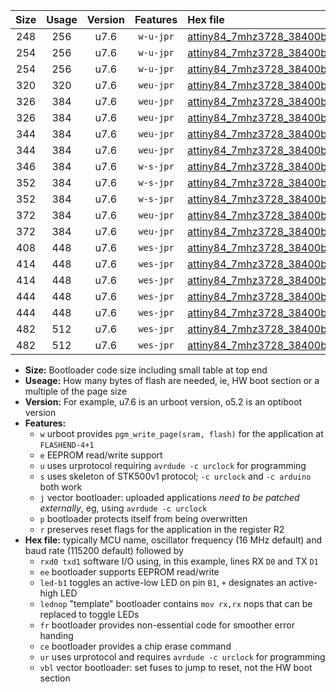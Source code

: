 |Size|Usage|Version|Features|Hex file|
|:-:|:-:|:-:|:-:|:--|
|248|256|u7.6|`w-u-jpr`|[attiny84_7mhz3728_38400bps_rxa3_txa2_ur_vbl.hex](https://raw.githubusercontent.com/stefanrueger/urboot/main//attiny84_7mhz3728_38400bps_rxa3_txa2_ur_vbl.hex)|
|254|256|u7.6|`w-u-jpr`|[attiny84_7mhz3728_38400bps_rxa3_txa2_led+a4_ur_vbl.hex](https://raw.githubusercontent.com/stefanrueger/urboot/main//attiny84_7mhz3728_38400bps_rxa3_txa2_led+a4_ur_vbl.hex)|
|254|256|u7.6|`w-u-jpr`|[attiny84_7mhz3728_38400bps_rxa3_txa2_lednop_ur_vbl.hex](https://raw.githubusercontent.com/stefanrueger/urboot/main//attiny84_7mhz3728_38400bps_rxa3_txa2_lednop_ur_vbl.hex)|
|320|320|u7.6|`weu-jpr`|[attiny84_7mhz3728_38400bps_rxa3_txa2_ee_ur_vbl.hex](https://raw.githubusercontent.com/stefanrueger/urboot/main//attiny84_7mhz3728_38400bps_rxa3_txa2_ee_ur_vbl.hex)|
|326|384|u7.6|`weu-jpr`|[attiny84_7mhz3728_38400bps_rxa3_txa2_ee_led+a4_ur_vbl.hex](https://raw.githubusercontent.com/stefanrueger/urboot/main//attiny84_7mhz3728_38400bps_rxa3_txa2_ee_led+a4_ur_vbl.hex)|
|326|384|u7.6|`weu-jpr`|[attiny84_7mhz3728_38400bps_rxa3_txa2_ee_lednop_ur_vbl.hex](https://raw.githubusercontent.com/stefanrueger/urboot/main//attiny84_7mhz3728_38400bps_rxa3_txa2_ee_lednop_ur_vbl.hex)|
|344|384|u7.6|`weu-jpr`|[attiny84_7mhz3728_38400bps_rxa3_txa2_ee_led+a4_fr_ur_vbl.hex](https://raw.githubusercontent.com/stefanrueger/urboot/main//attiny84_7mhz3728_38400bps_rxa3_txa2_ee_led+a4_fr_ur_vbl.hex)|
|344|384|u7.6|`weu-jpr`|[attiny84_7mhz3728_38400bps_rxa3_txa2_ee_lednop_fr_ur_vbl.hex](https://raw.githubusercontent.com/stefanrueger/urboot/main//attiny84_7mhz3728_38400bps_rxa3_txa2_ee_lednop_fr_ur_vbl.hex)|
|346|384|u7.6|`w-s-jpr`|[attiny84_7mhz3728_38400bps_rxa3_txa2_vbl.hex](https://raw.githubusercontent.com/stefanrueger/urboot/main//attiny84_7mhz3728_38400bps_rxa3_txa2_vbl.hex)|
|352|384|u7.6|`w-s-jpr`|[attiny84_7mhz3728_38400bps_rxa3_txa2_led+a4_vbl.hex](https://raw.githubusercontent.com/stefanrueger/urboot/main//attiny84_7mhz3728_38400bps_rxa3_txa2_led+a4_vbl.hex)|
|352|384|u7.6|`w-s-jpr`|[attiny84_7mhz3728_38400bps_rxa3_txa2_lednop_vbl.hex](https://raw.githubusercontent.com/stefanrueger/urboot/main//attiny84_7mhz3728_38400bps_rxa3_txa2_lednop_vbl.hex)|
|372|384|u7.6|`weu-jpr`|[attiny84_7mhz3728_38400bps_rxa3_txa2_ee_led+a4_fr_ce_ur_vbl.hex](https://raw.githubusercontent.com/stefanrueger/urboot/main//attiny84_7mhz3728_38400bps_rxa3_txa2_ee_led+a4_fr_ce_ur_vbl.hex)|
|372|384|u7.6|`weu-jpr`|[attiny84_7mhz3728_38400bps_rxa3_txa2_ee_lednop_fr_ce_ur_vbl.hex](https://raw.githubusercontent.com/stefanrueger/urboot/main//attiny84_7mhz3728_38400bps_rxa3_txa2_ee_lednop_fr_ce_ur_vbl.hex)|
|408|448|u7.6|`wes-jpr`|[attiny84_7mhz3728_38400bps_rxa3_txa2_ee_vbl.hex](https://raw.githubusercontent.com/stefanrueger/urboot/main//attiny84_7mhz3728_38400bps_rxa3_txa2_ee_vbl.hex)|
|414|448|u7.6|`wes-jpr`|[attiny84_7mhz3728_38400bps_rxa3_txa2_ee_led+a4_vbl.hex](https://raw.githubusercontent.com/stefanrueger/urboot/main//attiny84_7mhz3728_38400bps_rxa3_txa2_ee_led+a4_vbl.hex)|
|414|448|u7.6|`wes-jpr`|[attiny84_7mhz3728_38400bps_rxa3_txa2_ee_lednop_vbl.hex](https://raw.githubusercontent.com/stefanrueger/urboot/main//attiny84_7mhz3728_38400bps_rxa3_txa2_ee_lednop_vbl.hex)|
|444|448|u7.6|`wes-jpr`|[attiny84_7mhz3728_38400bps_rxa3_txa2_ee_led+a4_fr_vbl.hex](https://raw.githubusercontent.com/stefanrueger/urboot/main//attiny84_7mhz3728_38400bps_rxa3_txa2_ee_led+a4_fr_vbl.hex)|
|444|448|u7.6|`wes-jpr`|[attiny84_7mhz3728_38400bps_rxa3_txa2_ee_lednop_fr_vbl.hex](https://raw.githubusercontent.com/stefanrueger/urboot/main//attiny84_7mhz3728_38400bps_rxa3_txa2_ee_lednop_fr_vbl.hex)|
|482|512|u7.6|`wes-jpr`|[attiny84_7mhz3728_38400bps_rxa3_txa2_ee_led+a4_fr_ce_vbl.hex](https://raw.githubusercontent.com/stefanrueger/urboot/main//attiny84_7mhz3728_38400bps_rxa3_txa2_ee_led+a4_fr_ce_vbl.hex)|
|482|512|u7.6|`wes-jpr`|[attiny84_7mhz3728_38400bps_rxa3_txa2_ee_lednop_fr_ce_vbl.hex](https://raw.githubusercontent.com/stefanrueger/urboot/main//attiny84_7mhz3728_38400bps_rxa3_txa2_ee_lednop_fr_ce_vbl.hex)|

- **Size:** Bootloader code size including small table at top end
- **Useage:** How many bytes of flash are needed, ie, HW boot section or a multiple of the page size
- **Version:** For example, u7.6 is an urboot version, o5.2 is an optiboot version
- **Features:**
  + `w` urboot provides `pgm_write_page(sram, flash)` for the application at `FLASHEND-4+1`
  + `e` EEPROM read/write support
  + `u` uses urprotocol requiring `avrdude -c urclock` for programming
  + `s` uses skeleton of STK500v1 protocol; `-c urclock` and `-c arduino` both work
  + `j` vector bootloader: uploaded applications *need to be patched externally*, eg, using `avrdude -c urclock`
  + `p` bootloader protects itself from being overwritten
  + `r` preserves reset flags for the application in the register R2
- **Hex file:** typically MCU name, oscillator frequency (16 MHz default) and baud rate (115200 default) followed by
  + `rxd0 txd1` software I/O using, in this example, lines RX `D0` and TX `D1`
  + `ee` bootloader supports EEPROM read/write
  + `led-b1` toggles an active-low LED on pin `B1`, `+` designates an active-high LED
  + `lednop` "template" bootloader contains `mov rx,rx` nops that can be replaced to toggle LEDs
  + `fr` bootloader provides non-essential code for smoother error handing
  + `ce` bootloader provides a chip erase command
  + `ur` uses urprotocol and requires `avrdude -c urclock` for programming
  + `vbl` vector bootloader: set fuses to jump to reset, not the HW boot section
